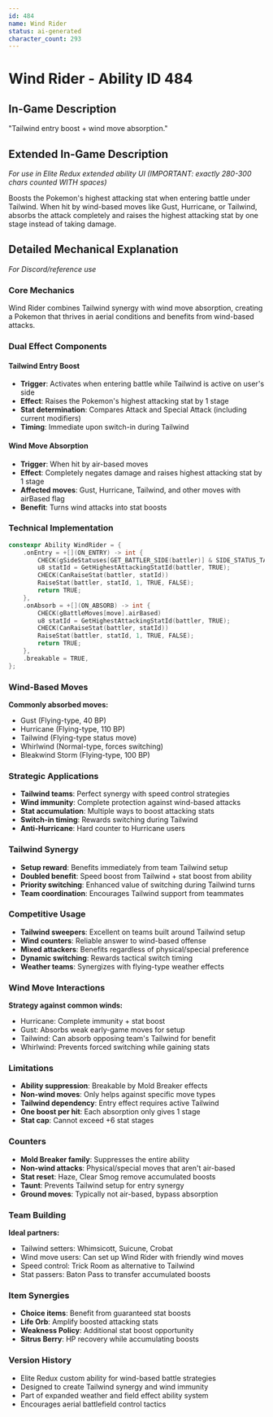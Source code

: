 ```yaml
---
id: 484
name: Wind Rider
status: ai-generated
character_count: 293
---
```


# Wind Rider - Ability ID 484

## In-Game Description
"Tailwind entry boost + wind move absorption."

## Extended In-Game Description
*For use in Elite Redux extended ability UI (IMPORTANT: exactly 280-300 chars counted WITH spaces)*

Boosts the Pokemon's highest attacking stat when entering battle under Tailwind. When hit by wind-based moves like Gust, Hurricane, or Tailwind, absorbs the attack completely and raises the highest attacking stat by one stage instead of taking damage.

## Detailed Mechanical Explanation
*For Discord/reference use*

### Core Mechanics
Wind Rider combines Tailwind synergy with wind move absorption, creating a Pokemon that thrives in aerial conditions and benefits from wind-based attacks.

### Dual Effect Components

#### Tailwind Entry Boost
- **Trigger**: Activates when entering battle while Tailwind is active on user's side
- **Effect**: Raises the Pokemon's highest attacking stat by 1 stage
- **Stat determination**: Compares Attack and Special Attack (including current modifiers)
- **Timing**: Immediate upon switch-in during Tailwind

#### Wind Move Absorption
- **Trigger**: When hit by air-based moves
- **Effect**: Completely negates damage and raises highest attacking stat by 1 stage
- **Affected moves**: Gust, Hurricane, Tailwind, and other moves with airBased flag
- **Benefit**: Turns wind attacks into stat boosts

### Technical Implementation
```c
constexpr Ability WindRider = {
    .onEntry = +[](ON_ENTRY) -> int {
        CHECK(gSideStatuses[GET_BATTLER_SIDE(battler)] & SIDE_STATUS_TAILWIND)
        u8 statId = GetHighestAttackingStatId(battler, TRUE);
        CHECK(CanRaiseStat(battler, statId))
        RaiseStat(battler, statId, 1, TRUE, FALSE);
        return TRUE;
    },
    .onAbsorb = +[](ON_ABSORB) -> int {
        CHECK(gBattleMoves[move].airBased)
        u8 statId = GetHighestAttackingStatId(battler, TRUE);
        CHECK(CanRaiseStat(battler, statId))
        RaiseStat(battler, statId, 1, TRUE, FALSE);
        return TRUE;
    },
    .breakable = TRUE,
};
```

### Wind-Based Moves
**Commonly absorbed moves:**
- Gust (Flying-type, 40 BP)
- Hurricane (Flying-type, 110 BP)
- Tailwind (Flying-type status move)
- Whirlwind (Normal-type, forces switching)
- Bleakwind Storm (Flying-type, 100 BP)

### Strategic Applications
- **Tailwind teams**: Perfect synergy with speed control strategies
- **Wind immunity**: Complete protection against wind-based attacks
- **Stat accumulation**: Multiple ways to boost attacking stats
- **Switch-in timing**: Rewards switching during Tailwind
- **Anti-Hurricane**: Hard counter to Hurricane users

### Tailwind Synergy
- **Setup reward**: Benefits immediately from team Tailwind setup
- **Doubled benefit**: Speed boost from Tailwind + stat boost from ability
- **Priority switching**: Enhanced value of switching during Tailwind turns
- **Team coordination**: Encourages Tailwind support from teammates

### Competitive Usage
- **Tailwind sweepers**: Excellent on teams built around Tailwind setup
- **Wind counters**: Reliable answer to wind-based offense
- **Mixed attackers**: Benefits regardless of physical/special preference
- **Dynamic switching**: Rewards tactical switch timing
- **Weather teams**: Synergizes with flying-type weather effects

### Wind Move Interactions
**Strategy against common winds:**
- Hurricane: Complete immunity + stat boost
- Gust: Absorbs weak early-game moves for setup
- Tailwind: Can absorb opposing team's Tailwind for benefit
- Whirlwind: Prevents forced switching while gaining stats

### Limitations
- **Ability suppression**: Breakable by Mold Breaker effects
- **Non-wind moves**: Only helps against specific move types
- **Tailwind dependency**: Entry effect requires active Tailwind
- **One boost per hit**: Each absorption only gives 1 stage
- **Stat cap**: Cannot exceed +6 stat stages

### Counters
- **Mold Breaker family**: Suppresses the entire ability
- **Non-wind attacks**: Physical/special moves that aren't air-based
- **Stat reset**: Haze, Clear Smog remove accumulated boosts
- **Taunt**: Prevents Tailwind setup for entry synergy
- **Ground moves**: Typically not air-based, bypass absorption

### Team Building
**Ideal partners:**
- Tailwind setters: Whimsicott, Suicune, Crobat
- Wind move users: Can set up Wind Rider with friendly wind moves
- Speed control: Trick Room as alternative to Tailwind
- Stat passers: Baton Pass to transfer accumulated boosts

### Item Synergies
- **Choice items**: Benefit from guaranteed stat boosts
- **Life Orb**: Amplify boosted attacking stats
- **Weakness Policy**: Additional stat boost opportunity
- **Sitrus Berry**: HP recovery while accumulating boosts

### Version History
- Elite Redux custom ability for wind-based battle strategies
- Designed to create Tailwind synergy and wind immunity
- Part of expanded weather and field effect ability system
- Encourages aerial battlefield control tactics